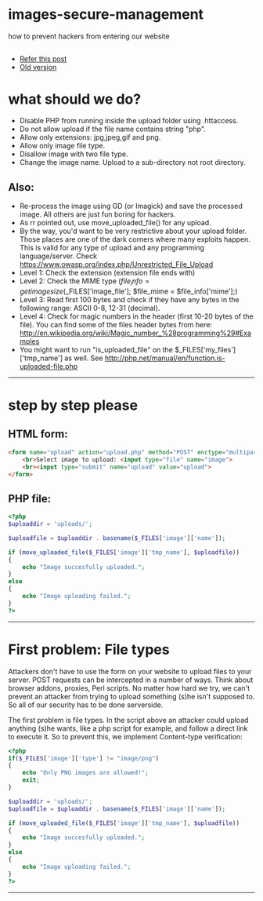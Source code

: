 # images-secure-management
how to prevent hackers from entering our website

##
* [Refer this post](https://stackoverflow.com/questions/38509334/full-secure-image-upload-script)
* [Old version](https://github.com/bjorno43/ImageSecure)

# what should we do?
* Disable PHP from running inside the upload folder using .httaccess.
* Do not allow upload if the file name contains string "php".
* Allow only extensions: jpg,jpeg,gif and png.
* Allow only image file type.
* Disallow image with two file type.
* Change the image name. Upload to a sub-directory not root directory.

## Also:
* Re-process the image using GD (or Imagick) and save the processed image. All others are just fun boring for hackers.
* As rr pointed out, use move_uploaded_file() for any upload.
* By the way, you'd want to be very restrictive about your upload folder.
Those places are one of the dark corners where many exploits happen.
This is valid for any type of upload and any programming language/server.
Check https://www.owasp.org/index.php/Unrestricted_File_Upload
* Level 1: Check the extension (extension file ends with)
* Level 2: Check the MIME type ($file_info = getimagesize($_FILES['image_file']; $file_mime = $file_info['mime'];)
* Level 3: Read first 100 bytes and check if they have any bytes in the following range: ASCII 0-8, 12-31 (decimal).
* Level 4: Check for magic numbers in the header (first 10-20 bytes of the file). You can find some of the files header bytes from here:
http://en.wikipedia.org/wiki/Magic_number_%28programming%29#Examples
* You might want to run "is_uploaded_file" on the $_FILES['my_files']['tmp_name'] as well. See
http://php.net/manual/en/function.is-uploaded-file.php

___
# step by step please
## HTML form:
```html
<form name="upload" action="upload.php" method="POST" enctype="multipart/form-data">
	<br>Select image to upload: <input type="file" name="image">
	<br><input type="submit" name="upload" value="upload">
</form>
```
## PHP file:
```php
<?php
$uploaddir = 'uploads/';

$uploadfile = $uploaddir . basename($_FILES['image']['name']);

if (move_uploaded_file($_FILES['image']['tmp_name'], $uploadfile))
{
	echo "Image succesfully uploaded.";
}
else
{
	echo "Image uploading failed.";
}
?>
```
___
# First problem: File types
Attackers don't have to use the form on your website to upload files to your server. POST requests can be intercepted in a number of ways. Think about browser addons, proxies, Perl scripts. No matter how hard we try, we can't prevent an attacker from trying to upload something (s)he isn't supposed to. So all of our security has to be done serverside.

The first problem is file types. In the script above an attacker could upload anything (s)he wants, like a php script for example, and follow a direct link to execute it. So to prevent this, we implement Content-type verification:

```php
<?php
if($_FILES['image']['type'] != "image/png")
{
	echo "Only PNG images are allowed!";
	exit;
}

$uploaddir = 'uploads/';
$uploadfile = $uploaddir . basename($_FILES['image']['name']);

if (move_uploaded_file($_FILES['image']['tmp_name'], $uploadfile))
{
	echo "Image succesfully uploaded.";
}
else
{
	echo "Image uploading failed.";
}
?>
```
___